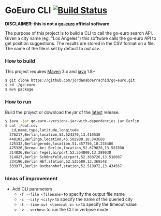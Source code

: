 # GoEuro CLI [![Build Status](https://travis-ci.org/jordanabderrachid/go-euro.svg?branch=master)](https://travis-ci.org/jordanabderrachid/go-euro)

**DISCLAIMER: this is not a [go-euro](http://www.goeuro.com/) official software**

The purpose of this project is to build a CLI to call the go-euro search API. Given a city name (eg: "Los Angeles") this
software calls the go-euro API to get position suggestions. The results are stored in the CSV format on a file. The name
of the file is set by default to _out.csv_.

### How to build

This project requires [Maven](https://maven.apache.org/) 3.x and [java](https://java.com/en) 1.8+

```bash
$ git clone https://github.com/jordanabderrachid/go-euro.git
$ cd ./go-euro
$ mvn package
```

### How to run

Build the project or download the _jar_ of the [latest](https://github.com/jordanabderrachid/go-euro/releases/latest) release.

```bash
$ java -jar go-euro-<version>-jar-with-dependencies.jar Berlin
$ cat ./out.csv
  _id,name,type,latitude,longitude
  376217,Berlin,location,52.524370,13.410530
  448103,Berlingo,location,45.502980,10.043660
  425332,Berlingerode,location,51.457750,10.238400
  425326,Bernau bei Berlin,location,52.679820,13.587080
  314826,Berlin Tegel,airport,52.554800,13.289030
  314827,Berlin Schönefeld,airport,52.388726,13.518087
  334196,Berlin Hbf,station,52.525589,13.369548
  333977,Berlin Ostbahnhof,station,52.510972,13.434567
```

### Ideas of improvement

- Add CLI parameters
  - `-f --file <filename>` to specify the output file name
  - `-c --city <city>` to specify the name of the queried city
  - `-t --time-out <timeout in s>` to specify the timeout value
  - `-v --verbose` to run the CLI in verbose mode
